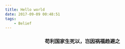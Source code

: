 ```yaml
---
title: Hello world
date: 2017-09-09 00:48:51
tags:
    - Belief
---
```


<center><h3>苟利国家生死以，岂因祸福趋避之</h3></center>
